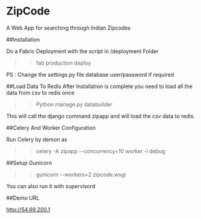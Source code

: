 # ZipCode
A Web App for searching through Indian Zipcodes 

##Installation

Do a Fabric Deployment with the script in /deployment Folder 

 >> fab production deploy 
 
 PS : Change the settings.py file database user/password if required 
 
 ##Load Data To Redis
 After Installation is complete you need to load all the data from csv to redis once 

 >> Python manage.py databuilder 
 
 This will call the django command zipapp and will load the csv data to redis.
 
 
##Celery And Worker Configuration 
 
 Run Celery by demon as 
 
 >> celery -A zipapp --concurrency=10 worker -l debug
 
 
##Setup Gunicorn 

>> gunicorn --workers=2 zipcode.wsgi

You can also run it with supervisord


##Demo URL 

http://54.69.200.1 

